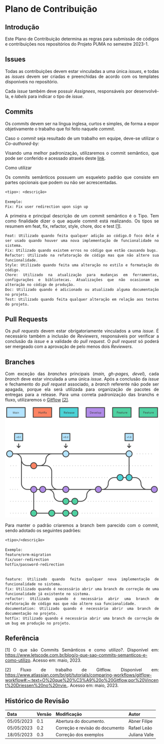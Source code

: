 # Plano de Contribuição
<style>body {text-align: justify}</style>

## Introdução

Este Plano de Contribuição determina as regras para submissão de códigos e contribuições nos repositórios do Projeto PUMA no semestre 2023-1.

## Issues

Todas as contribuições devem estar vinculadas a uma única _issues_, e todas as _issues_ devem ser criadas e preenchidas de acordo com os templates disponíveis no repositório.

Cada _issue_ também deve possuir _Assignees_, responsáveis por desenvolvê-la, e _labels_ para indicar o tipo de _issue_.

## Commits

Os _commits_ devem ser na língua inglesa, curtos e simples, de forma a expor objetivamente o trabalho que foi feito naquele _commit_.

Caso o _commit_ seja resultado de um trabalho em equipe, deve-se utilizar o _Co-authored-by:_

Visando uma melhor padronização, utilizaremos o commit semântico, que pode ser conferido e acessado através deste [link](https://www.letscode.com.br/blog/o-que-sao-commits-semanticos-e-como-utilizo).

Como utilizar

Os commits semânticos possuem um esqueleto padrão que consiste em partes opcionais que podem ou não ser acrescentadas.

```
<tipo>: <descrição>

Exemplo:
Fix: Fix user redirection upon sign up
```

A primeira e principal descrição de um commit semântico é o Tipo. Tem como finalidade dizer o que aquele commit está realizando. Os tipos se resumem em feat, fix, refactor, style, chore, doc e test [[1]](#ref1).

```
Feat: Utilizado quando feita qualquer adição ao código.O foco dele é ser usado quando houver uma nova implementação de funcionalidade no sistema.
Fix: Utilizado quando existem erros no código que estão causando bugs.
Refactor: Utilizado na refatoração de código mas que não altere sua funcionalidade.
Style: Utilizado quando feita uma alteração no estilo e formatação do código.
Chore: Utilizado na atualização para mudanças em ferramentas, configurações e bibliotecas. Atualizações que não ocasionam em alteração no código de produção.
Doc: Utilizado quando é adicionado ou atualizado alguma documentação no projeto.
Test: Utilizado quando feita qualquer alteração em relação aos testes do projeto.
```

## Pull Requests

Os _pull requests_ devem estar obrigatoriamente vinculados a uma _issue_. É necessário também a inclusão de _Reviewers_, responsáveis por verificar a conclusão da _issue_ e a validade do _pull request_. O _pull request_ só poderá ser mergeado com a aprovação de pelo menos dois _Reviewers_.

## Branches

Com exceção das _branches_ principais (_main, gh-pages, devel_), cada _branch_ deve estar vinculada a uma única _issue_. Após a conclusão da _issue_ e fechamento do _pull request_ associado, a _branch_ referente não pode ser apagada, porque ela será utilizada para organização de pacotes de entregas para a release. Para uma correta padronização das branchs e fluxo, utilizaremos o [Gitflow](https://www.atlassian.com/br/git/tutorials/comparing-workflows/gitflow-workflow#:~:text=O%20que%20%C3%A9%20o%20Gitflow,por%20Vincent%20Driessen%20no%20nvie.) [[2]](#ref2).

![Gitflow](../assets/gitflow.svg)

Para manter o padrão criaremos a branch bem parecido com o commit, sendo adotado os seguintes padrões:

```
<tipo>/<descrição>

Exemplo:
feature/orm-migration
fix/user-redirection
hotfix/password-redirection


feature: Utilizado quando feita qualquer nova implementação de funcionalidade no sistema.
fix: Utilizado quando é necessário abrir uma branch de correção de uma funcionalidade já existente no sistema.
refactor: Utilizado quando é necessário abrir uma branch de refatoração de código mas que não altere sua funcionalidade.
documentation: Utilizado quando é necessário abrir uma branch de documentação no projeto.
hotfix: Utilizado quando é necessário abrir uma branch de correção de um bug em produção no projeto.
```

## Referência

<a id="ref1"></a>
[1] O que são Commits Semânticos e como utilizo?. Disponível em: <https://www.letscode.com.br/blog/o-que-sao-commits-semanticos-e-como-utilizo>. Acesso em: maio, 2023.

<a id="ref2"></a>
[2] Fluxo de trabalho de Gitflow. Disponível em: <https://www.atlassian.com/br/git/tutorials/comparing-workflows/gitflow-workflow#:~:text=O%20que%20%C3%A9%20o%20Gitflow,por%20Vincent%20Driessen%20no%20nvie.>. Acesso em: maio, 2023.

## Histórico de Revisão

| Data       | Versão | Modificação                     | Autor        |
| :--------- | :----- | :------------------------------ | :----------- |
| 05/05/2023 | 0.1    | Abertura do documento.          | Abner Filipe |
| 05/05/2023 | 0.2    | Correção e revisão do documento | Rafael Leão  |
| 18/05/2023 | 0.3    | Correção dos exemplos           | Juliana Valle|
